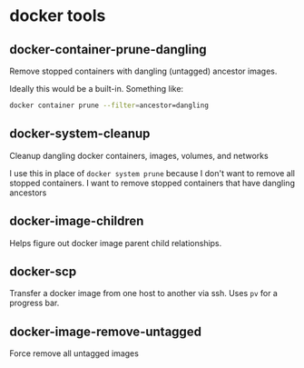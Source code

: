 # docker tools

## docker-container-prune-dangling

Remove stopped containers with dangling (untagged) ancestor images.

Ideally this would be a built-in. Something like:

```sh
docker container prune --filter=ancestor=dangling
```

## docker-system-cleanup

Cleanup dangling docker containers, images, volumes, and networks

I use this in place of `docker system prune` because I don't want to remove all stopped containers. I want to remove
stopped containers that have dangling ancestors

## docker-image-children

Helps figure out docker image parent child relationships.

## docker-scp

Transfer a docker image from one host to another via ssh. Uses `pv` for a progress bar.

## docker-image-remove-untagged

Force remove all untagged images
